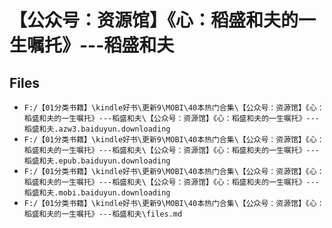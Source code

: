 # 【公众号：资源馆】《心：稻盛和夫的一生嘱托》---稻盛和夫

## Files

- `F:/【01分类书籍】\kindle好书\更新9\MOBI\40本热门合集\【公众号：资源馆】《心：稻盛和夫的一生嘱托》---稻盛和夫\【公众号：资源馆】《心：稻盛和夫的一生嘱托》---稻盛和夫.azw3.baiduyun.downloading`
- `F:/【01分类书籍】\kindle好书\更新9\MOBI\40本热门合集\【公众号：资源馆】《心：稻盛和夫的一生嘱托》---稻盛和夫\【公众号：资源馆】《心：稻盛和夫的一生嘱托》---稻盛和夫.epub.baiduyun.downloading`
- `F:/【01分类书籍】\kindle好书\更新9\MOBI\40本热门合集\【公众号：资源馆】《心：稻盛和夫的一生嘱托》---稻盛和夫\【公众号：资源馆】《心：稻盛和夫的一生嘱托》---稻盛和夫.mobi.baiduyun.downloading`
- `F:/【01分类书籍】\kindle好书\更新9\MOBI\40本热门合集\【公众号：资源馆】《心：稻盛和夫的一生嘱托》---稻盛和夫\files.md`
